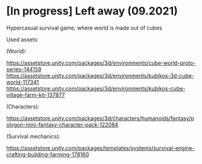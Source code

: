 # [In progress] Left away (09.2021)
Hypercasual survival game, where world is made out of cubes

Used assets:

(World): 

https://assetstore.unity.com/packages/3d/environments/cube-world-proto-series-144159
https://assetstore.unity.com/packages/3d/environments/kubikos-3d-cube-world-117341
https://assetstore.unity.com/packages/3d/environments/kubikos-cube-village-farm-kit-137877

(Characters):

https://assetstore.unity.com/packages/3d/characters/humanoids/fantasy/polygon-mini-fantasy-character-pack-122084

(Survival mechanics):

https://assetstore.unity.com/packages/templates/systems/survival-engine-crafting-building-farming-178160
